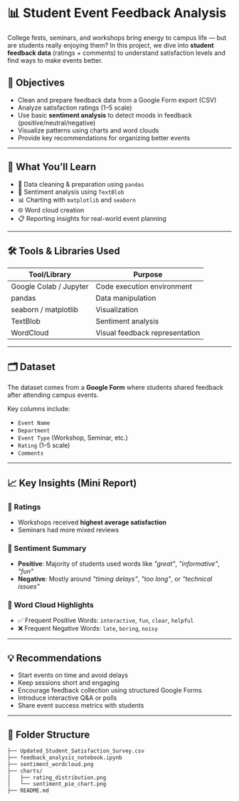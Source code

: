 # 📊 Student Event Feedback Analysis

College fests, seminars, and workshops bring energy to campus life — but are students really enjoying them? In this project, we dive into **student feedback data** (ratings + comments) to understand satisfaction levels and find ways to make events better.

## 🎯 Objectives

- Clean and prepare feedback data from a Google Form export (CSV)
- Analyze satisfaction ratings (1–5 scale)
- Use basic **sentiment analysis** to detect moods in feedback (positive/neutral/negative)
- Visualize patterns using charts and word clouds
- Provide key recommendations for organizing better events

---

## 🧠 What You’ll Learn

- 🧼 Data cleaning & preparation using `pandas`
- 💬 Sentiment analysis using `TextBlob`
- 📊 Charting with `matplotlib` and `seaborn`
- 🌐 Word cloud creation
- 📋 Reporting insights for real-world event planning

---

## 🛠 Tools & Libraries Used

| Tool/Library     | Purpose                          |
|------------------|----------------------------------|
| Google Colab / Jupyter | Code execution environment   |
| pandas           | Data manipulation                |
| seaborn / matplotlib | Visualization                 |
| TextBlob         | Sentiment analysis               |
| WordCloud        | Visual feedback representation   |

---

## 🗂️ Dataset

The dataset comes from a **Google Form** where students shared feedback after attending campus events.

Key columns include:
- `Event Name`
- `Department`
- `Event Type` (Workshop, Seminar, etc.)
- `Rating` (1–5 scale)
- `Comments`

---

## 📈 Key Insights (Mini Report)

### 🔹 Ratings
- Workshops received **highest average satisfaction**
- Seminars had more mixed reviews

### 🔹 Sentiment Summary
- **Positive**: Majority of students used words like *"great"*, *"informative"*, *"fun"*
- **Negative**: Mostly around *"timing delays"*, *"too long"*, or *"technical issues"*

### 🔹 Word Cloud Highlights
- ✅ Frequent Positive Words: `interactive`, `fun`, `clear`, `helpful`
- ❌ Frequent Negative Words: `late`, `boring`, `noisy`

---

## 💡 Recommendations

- Start events on time and avoid delays
- Keep sessions short and engaging
- Encourage feedback collection using structured Google Forms
- Introduce interactive Q&A or polls
- Share event success metrics with students

---

## 📁 Folder Structure

```bash
├── Updated_Student_Satisfaction_Survey.csv
├── feedback_analysis_notebook.ipynb
├── sentiment_wordcloud.png
├── charts/
│   ├── rating_distribution.png
│   └── sentiment_pie_chart.png
├── README.md
